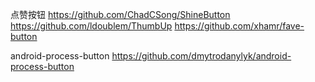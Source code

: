 点赞按钮
https://github.com/ChadCSong/ShineButton
https://github.com/ldoublem/ThumbUp
https://github.com/xhamr/fave-button

android-process-button
https://github.com/dmytrodanylyk/android-process-button
